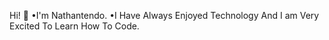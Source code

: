 Hi! 👋
•I'm Nathantendo.
•I Have Always Enjoyed Technology And I am Very Excited To Learn How To Code.
